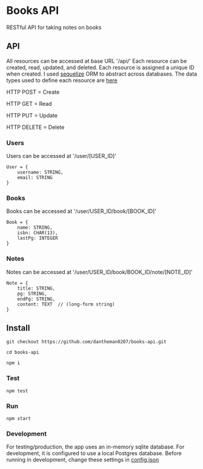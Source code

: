 # Books API
RESTful API for taking notes on books

## API
All resources can be accessed at base URL '/api/'
Each resource can be created, read, updated, and deleted.
Each resource is assigned a unique ID when created.
I used [sequelize](sequelizejs.com) ORM to abstract across databases.
The data types used to define each resource are [here](http://docs.sequelizejs.com/en/latest/api/datatypes)


HTTP POST = Create

HTTP GET = Read

HTTP PUT = Update

HTTP DELETE = Delete

### Users
Users can be accessed at '/user/[USER_ID]'

	User = {
		username: STRING,
		email: STRING
	}

### Books
Books can be accessed at '/user/USER_ID/book/[BOOK_ID]'

	Book = {
		name: STRING,
        isbn: CHAR(13),
        lastPg: INTEGER
	}

### Notes
Notes can be accessed at '/user/USER_ID/book/BOOK_ID/note/[NOTE_ID]'

	Note = {
		title: STRING,
        pg: STRING,
        endPg: STRING,
        content: TEXT  // (long-form string)
	}

## Install

	git checkout https://github.com/dantheman0207/books-api.git

	cd books-api

	npm i

### Test

	npm test

### Run

	npm start


### Development
For testing/production, the app uses an in-memory sqlite database. For development, it is configured to use a local Postgres database. Before running in development, change these settings in [config.json](config/config.json)